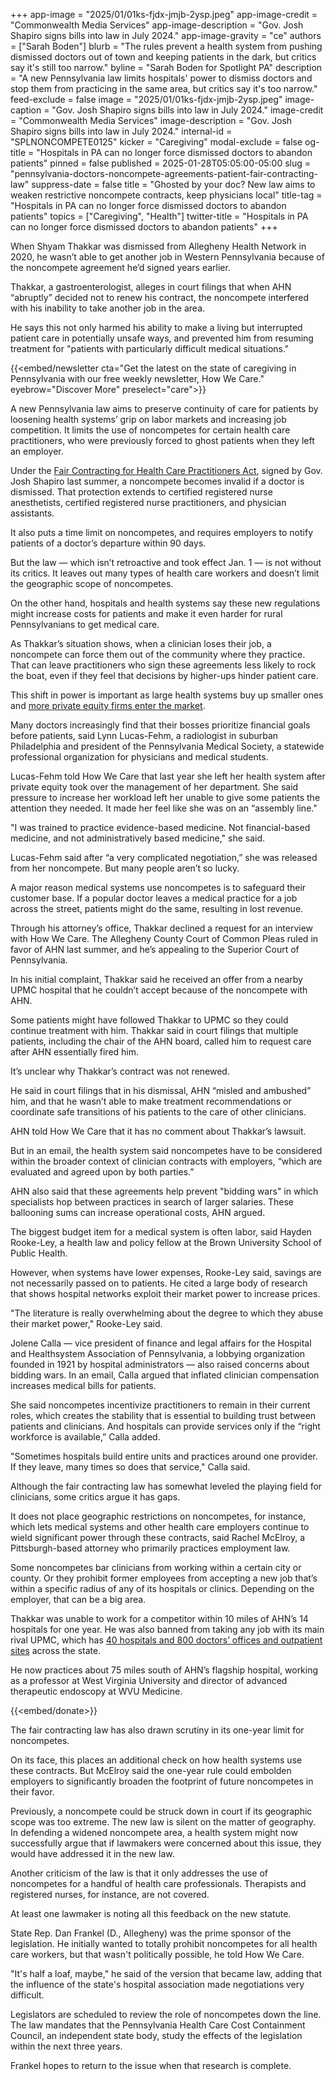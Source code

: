 +++
app-image = "2025/01/01ks-fjdx-jmjb-2ysp.jpeg"
app-image-credit = "Commonwealth Media Services"
app-image-description = "Gov. Josh Shapiro signs bills into law in July 2024."
app-image-gravity = "ce"
authors = ["Sarah Boden"]
blurb = "The rules prevent a health system from pushing dismissed doctors out of town and keeping patients in the dark, but critics say it's still too narrow."
byline = "Sarah Boden for Spotlight PA"
description = "A new Pennsylvania law limits hospitals' power to dismiss doctors and stop them from practicing in the same area, but critics say it's too narrow."
feed-exclude = false
image = "2025/01/01ks-fjdx-jmjb-2ysp.jpeg"
image-caption = "Gov. Josh Shapiro signs bills into law in July 2024."
image-credit = "Commonwealth Media Services"
image-description = "Gov. Josh Shapiro signs bills into law in July 2024."
internal-id = "SPLNONCOMPETE0125"
kicker = "Caregiving"
modal-exclude = false
og-title = "Hospitals in PA can no longer force dismissed doctors to abandon patients"
pinned = false
published = 2025-01-28T05:05:00-05:00
slug = "pennsylvania-doctors-noncompete-agreements-patient-fair-contracting-law"
suppress-date = false
title = "Ghosted by your doc? New law aims to weaken restrictive noncompete contracts, keep physicians local"
title-tag = "Hospitals in PA can no longer force dismissed doctors to abandon patients"
topics = ["Caregiving", "Health"]
twitter-title = "Hospitals in PA can no longer force dismissed doctors to abandon patients"
+++

When Shyam Thakkar was dismissed from Allegheny Health Network in 2020, he wasn’t able to get another job in Western Pennsylvania because of the noncompete agreement he’d signed years earlier.

Thakkar, a gastroenterologist, alleges in court filings that when AHN “abruptly” decided not to renew his contract, the noncompete interfered with his inability to take another job in the area.

He says this not only harmed his ability to make a living but interrupted patient care in potentially unsafe ways, and prevented him from resuming treatment for &#34;patients with particularly difficult medical situations.&#34; <em></em>

{{<embed/newsletter cta="Get the latest on the state of caregiving in Pennsylvania with our free weekly newsletter, How We Care." eyebrow="Discover More" preselect="care">}}

A new Pennsylvania law aims to preserve continuity of care for patients by loosening health systems’ grip on labor markets and increasing job competition. It limits the use of noncompetes for certain health care practitioners, who were previously forced to ghost patients when they left an employer.

Under the <a href="https://www.legis.state.pa.us/cfdocs/legis/li/uconsCheck.cfm?yr=2024&amp;sessInd=0&amp;act=74">Fair Contracting for Health Care Practitioners Act</a>, signed by Gov. Josh Shapiro last summer, a noncompete becomes invalid if a doctor is dismissed. That protection extends to certified registered nurse anesthetists, certified registered nurse practitioners, and physician assistants.

It also puts a time limit on noncompetes, and requires employers to notify patients of a doctor’s departure within 90 days.

But the law — which isn’t retroactive and took effect Jan. 1 — is not without its critics. It leaves out many types of health care workers and doesn’t limit the geographic scope of noncompetes.

On the other hand, hospitals and health systems say these new regulations might increase costs for patients and make it even harder for rural Pennsylvanians to get medical care.

As Thakkar’s situation shows, when a clinician loses their job, a noncompete can force them out of the community where they practice. That can leave practitioners who sign these agreements less likely to rock the boat, even if they feel that decisions by higher-ups hinder patient care.

This shift in power is important as large health systems buy up smaller ones and <a href="https://www.commonwealthfund.org/publications/explainer/2023/nov/private-equity-role-health-care">more private equity firms enter the market</a>.

Many doctors increasingly find that their bosses prioritize financial goals before patients, said Lynn Lucas-Fehm, a radiologist in suburban Philadelphia and president of the Pennsylvania Medical Society, a statewide professional organization for physicians and medical students.

Lucas-Fehm told How We Care that last year she left her health system after private equity took over the management of her department. She said pressure to increase her workload left her unable to give some patients the attention they needed. It made her feel like she was on an “assembly line.&#34;

&#34;I was trained to practice evidence-based medicine. Not financial-based medicine, and not administratively based medicine,&#34; she said.

Lucas-Fehm said after “a very complicated negotiation,” she was released from her noncompete. But many people aren’t so lucky.

A major reason medical systems use noncompetes is to safeguard their customer base. If a popular doctor leaves a medical practice for a job across the street, patients might do the same, resulting in lost revenue.

Through his attorney’s office, Thakkar declined a request for an interview with How We Care. The Allegheny County Court of Common Pleas ruled in favor of AHN last summer, and he’s appealing to the Superior Court of Pennsylvania.

In his initial complaint, Thakkar said he received an offer from a nearby UPMC hospital that he couldn’t accept because of the noncompete with AHN.

Some patients might have followed Thakkar to UPMC so they could continue treatment with him. Thakkar said in court filings that multiple patients, including the chair of the AHN board, called him to request care after AHN essentially fired him.

It’s unclear why Thakkar’s contract was not renewed.

He said in court filings that in his dismissal, AHN “misled and ambushed” him, and that he wasn’t able to make treatment recommendations or coordinate safe transitions of his patients to the care of other clinicians.

AHN told How We Care that it has no comment about Thakkar’s lawsuit.

But in an email, the health system said noncompetes have to be considered within the broader context of clinician contracts with employers, “which are evaluated and agreed upon by both parties.”

AHN also said that these agreements help prevent &#34;bidding wars&#34; in which specialists hop between practices in search of larger salaries. These ballooning sums can increase operational costs, AHN argued.

The biggest budget item for a medical system is often labor, said Hayden Rooke-Ley, a health law and policy fellow at the Brown University School of Public Health.

However, when systems have lower expenses, Rooke-Ley said, savings are not necessarily passed on to patients. He cited a large body of research that shows hospital networks exploit their market power to increase prices.

&#34;The literature is really overwhelming about the degree to which they abuse their market power,&#34; Rooke-Ley said.

Jolene Calla — vice president of finance and legal affairs for the Hospital and Healthsystem Association of Pennsylvania, a lobbying organization founded in 1921 by hospital administrators — also raised concerns about bidding wars. In an email, Calla argued that inflated clinician compensation increases medical bills for patients.

She said noncompetes incentivize practitioners to remain in their current roles, which creates the stability that is essential to building trust between patients and clinicians. And hospitals can provide services only if the “right workforce is available,” Calla added.

&#34;Sometimes hospitals build entire units and practices around one provider. If they leave, many times so does that service,&#34; Calla said.

Although the fair contracting law has somewhat leveled the playing field for clinicians, some critics argue it has gaps.

It does not place geographic restrictions on noncompetes, for instance, which lets medical systems and other health care employers continue to wield significant power through these contracts, said Rachel McElroy, a Pittsburgh-based attorney who primarily practices employment law.

Some noncompetes bar clinicians from working within a certain city or county. Or they prohibit former employees from accepting a new job that’s within a specific radius of any of its hospitals or clinics. Depending on the employer, that can be a big area.

Thakkar was unable to work for a competitor within 10 miles of AHN’s 14 hospitals for one year. He was also banned from taking any job with its main rival UPMC, which has <a href="https://www.upmc.com/about/facts">40 hospitals and 800 doctors’ offices and outpatient sites</a> across the state.

He now practices about 75 miles south of AHN’s flagship hospital, working as a professor at West Virginia University and director of advanced therapeutic endoscopy at WVU Medicine.

{{<embed/donate>}}

The fair contracting law has also drawn scrutiny in its one-year limit for noncompetes.

On its face, this places an additional check on how health systems use these contracts. But McElroy said the one-year rule could embolden employers to significantly broaden the footprint of future noncompetes in their favor.

Previously, a noncompete could be struck down in court if its geographic scope was too extreme. The new law is silent on the matter of geography. In defending a widened noncompete area, a health system might now successfully argue that if lawmakers were concerned about this issue, they would have addressed it in the new law.

Another criticism of the law is that it only addresses the use of noncompetes for a handful of health care professionals. Therapists and registered nurses, for instance, are not covered.

At least one lawmaker is noting all this feedback on the new statute.

State Rep. Dan Frankel (D., Allegheny) was the prime sponsor of the legislation. He initially wanted to totally prohibit noncompetes for all health care workers, but that wasn&#39;t politically possible, he told How We Care.

&#34;It&#39;s half a loaf, maybe,&#34; he said of the version that became law, adding that the influence of the state&#39;s hospital association made negotiations very difficult.

Legislators are scheduled to review the role of noncompetes down the line. The law mandates that the Pennsylvania Health Care Cost Containment Council, an independent state body, study the effects of the legislation within the next three years.

Frankel hopes to return to the issue when that research is complete.<strong><em></em></strong>

